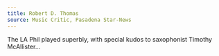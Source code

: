 ```yaml
---
title: Robert D. Thomas
source: Music Critic, Pasadena Star-News
---
```

The LA Phil played superbly, with special kudos to saxophonist Timothy McAllister...